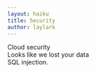 ```yaml
---
layout: haiku
title: Security
author: laylark
---
```


Cloud security<br>
Looks like we lost your data<br>
SQL injection.<br>
